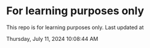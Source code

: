 # For learning purposes only
This repo is for learning purposes only.
Last updated at

Thursday, July 11, 2024 10:08:44 AM

